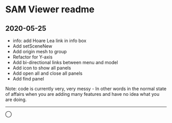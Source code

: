 # SAM Viewer readme

## 2020-05-25

* info: add Hoare Lea link in info box
* Add setSceneNew
* Add origin mesh to group
* Refactor for Y-axis
* Add bi-directional links between menu and model
* Add icon to show all panels
* Add open all and close all panels
* Add find panel

Note: code is currently very, very messy - In other words in the normal state of affairs when you are adding many features and have no idea what you are doing.


---

&xcirc;
